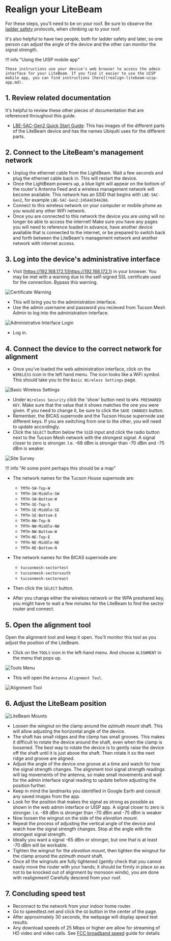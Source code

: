 # Realign your LiteBeam 

For these steps, you'll need to be on your roof. Be sure to observe the [ladder safety](../ladder-safety.md) protocols, when climbing up to your roof.

It's also helpful to have two people, both for ladder safety and later, so one person can adjust the angle of the device and the other can monitor the signal strength.

!!! info "Using the UISP mobile app" 

    These instructions use your device's web browser to access the admin interface for your LiteBeam. If you find it easier to use the UISP mobile app, you can find instructions [here](realign-litebeam-uisp-app.md).

## 1. Review related documentation

It's helpful to review these other pieces of documentation that are referenced throughout this guide. 

- [LBE-5AC-Gen2 Quick Start Guide](https://dl.ubnt.com/qsg/LBE-5AC-Gen2/LBE-5AC-Gen2_EN.html): This has images of the different parts of the LiteBeam device and has the names Ubiquiti uses for the different parts.

## 2. Connect to the LiteBeam's management network 

- Unplug the ethernet cable from the LightBeam. Wait a few seconds and plug the ethernet cable back in. This will restart the device.
- Once the LightBeam powers up, a blue light will appear on the bottom of the router's Antenna Feed and a wireless management network will become available. This network has an SSID that begins with `LBE-5AC-Gen2`, for example `LBE-5AC-Gen2:245A4CD44286`.
- Connect to this wireless network on your computer or mobile phone as you would any other WiFi network.
- Once you are connected to this network the device you are using will no longer be able to access the internet! Make sure you have any pages you will need to reference loaded in advance, have another device available that is connected to the internet, or be prepared to switch back and forth between the LiteBeam's management network and another network with internet access. 

## 3. Log into the device's administrative interface

- Visit [https://192.168.172.1](https://192.168.172.1) in your browser. You may be met with a warning due to the self-signed SSL certificate used for the connection. Bypass this warning. 

![Certificate Warning](img/litebeam-web-browser-warning-1200x679.png)

- This will bring you to the administration interface.
- Use the admin username and password you recieved from Tucson Mesh Admin to log into the administration interface.

![Administrative Interface Login](img/litebeam-web-login-1200x679.png)

- Log in.

## 4. Connect the device to the correct network for alignment

- Once you've loaded the web administration interface, click on the `WIRELESS` icon in the left hand menu. The icon looks like a WiFi symbol. This should take you to the `Basic Wireless Settings` page.

![Basic Wireless Settings](img/litebeam-web-basic-wireless-settings-1200x679.png)

- Under `Wireless Security` click the 'show' button next to `WPA PRESHARED KEY`. Make sure that the value that it shows matches the one you were given. If you need to change it, be sure to click the `SAVE CHANGES` button.
- Remember, the BICAS supernode and the Tucson House supernode use different keys. If you are switching from one to the other, you will need to update accordingly. 
- Click the `SELECT` button below the `SSID` input and click the radio button next to the Tucson Mesh network with the strongest signal. A signal closer to zero is stronger. I.e. \-68 dBm is stronger than \-70 dBm and \-75 dBm is weaker. 

![Site Survey](img/litebeam-web-site-survey-1200x679.png)

!!! info "At some point perhaps this should be a map" 

- The network names for the Tucson House supernode are:
    - `TMTH-SW-Top-W`
    - `TMTH-SW-Middle-SW`
    - `TMTH-SW-Bottom-W`
    - `TMTH-SE-Top-S`
    - `TMTH-SE-Middle-SE`
    - `TMTH-SE-Bottom-E`
    - `TMTH-NW-Top-N`
    - `TMTH-NW-Middle-NW`
    - `TMTH-NW-Bottom-W`
    - `TMTH-NE-Top-E`
    - `TMTH-NE-Middle-NE`
    - `TMTH-NE-Bottom-N`

- The network names for the BICAS supernode are:
    - `tucsonmesh-sectortest`
    - `tucsonmesh-sectorsouth`
    - `tucsonmesh-sectoreast`

- Then click the `SELECT` button.

- After you change either the wireless network or the WPA preshared key, you might have to wait a few minutes for the LiteBeam to find the sector router and connect.

## 5. Open the alignment tool

Open the alignment tool and keep it open. You'll monitor this tool as you adjust the position of the LiteBeam.

- Click on the `TOOLS` icon in the left-hand menu. And choose `ALIGNMENT` in the menu that pops up.

![Tools Menu](img/litebeam-web-tools-menu-1200x679.png)

- This will open the `Antenna Alignment Tool`.

![Alignment Tool](img/litebeam-web-antenna-alignment-tool-1200x679.png)

## 6. Adjust the LiteBeam position

![LiteBeam Mounts](img/litebeam-mounts-labeled-450x600.jpg)

- Loosen the wingnut on the clamp around the *azimuth mount* shaft. This will allow adjusting the horizontal angle of the device.
- The shaft has small ridges and the clamp has small grooves. This makes it difficult to rotate the device around the shaft, even when the clamp is loosened. The best way to rotate the device is to gently raise the device off the shaft until it is just above the shaft. Then rotate it so the next ridge and groove are aligned.
- Adjust the angle of the device one groove at a time and watch for how the signal strength changes. The alignment tool signal strength readings will lag movements of the antenna, so make small movements and wait for the admin interface signal reading to update before adjusting the position further. 
- Keep in mind the landmarks you identified in Google Earth and consult any saved images from the app.
- Look for the position that makes the signal as strong as possible as shown in the web admin interface or UISP app. A signal closer to zero is stronger. I.e. \-68 dBm is stronger than \-70 dBm and \-75 dBm is weaker 
- Now loosen the wingnut on the side of the *elevation mount*.
- Repeat the process of adjusting the vertical angle of the device and watch how the signal strength changes. Stop at the angle with the strongest signal strength.
- Ideally you want a signal \-65 dBm or stronger, but one that is at least \-70 dBm will be workable.
- Tighten the wingnut for the *elevation mount*, then tighten the wingnut for the clamp around the *azimuth mount* shaft.
- Once all the wingnuts are fully tightened (gently check that you cannot easily move the router with your hands; it should be firmly in place so as not to be knocked out of alignment by monsoon winds), you are done with realignment! Carefully descend from your roof.
  
## 7. Concluding speed test

- Reconnect to the network from your indoor home router.
- Go to speedtest.net and click the `GO` button in the center of the page.
- After approximately 30 seconds, the webpage will display speed test results.
- Any download speeds of 25 Mbps or higher are allow for streaming of HD video and video calls. See [FCC broadband speed](https://www.fcc.gov/consumers/guides/broadband-speed-guide) guide for details

